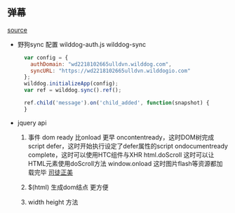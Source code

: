 ## 弹幕
[source](https://github.com/WildDogTeam/demo-js-danmu/blob/master/app/index.html)
- 野狗sync 
  配置 wilddog-auth.js  wilddog-sync
  ``` js
    var config = {
      authDomain: "wd2218102665ulldvn.wilddog.com",
      syncURL: "https://wd2218102665ulldvn.wilddogio.com"
    };
    wilddog.initializeApp(config);
    var ref = wilddog.sync().ref();

    ref.child('message').on('child_added', function(snapshot) {
    }
  ```
- jquery api
  1. 事件
    dom ready 比onload 更早
    oncontentready，这时DOM树完成
    script defer，这时开始执行设定了defer属性的script
    ondocumentready complete，这时可以使用HTC组件与XHR
    html.doScroll 这时可以让HTML元素使用doScroll方法
    window.onload 这时图片flash等资源都加载完毕
    [司徒正美](https://www.cnblogs.com/rubylouvre/archive/2009/12/30/1635645.html)
  
  2. $(html) 生成dom结点
    更方便
  
  3. width height 方法
